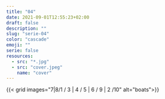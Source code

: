 ```yaml
---
title: "04"
date: 2021-09-01T12:55:23+02:00
draft: false
description: ""
slug: "serie-04"
color: "cascade"
emoji: ""
serie: false
resources:
  - src: "*.jpg"
  - src: "cover.jpeg"
    name: "cover"
---
```


{{< grid images="7|8/1 / 3 | 4 / 5 | 6 /  9 | 2 /10" alt="boats">}}
